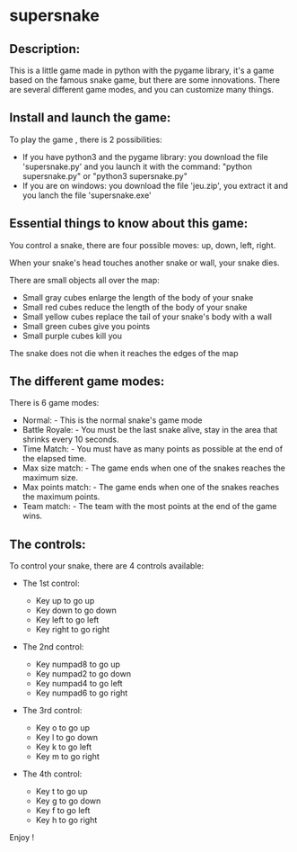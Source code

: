 # supersnake

Description:
------------

This is a little game made in python with the pygame library, it's a game based on the famous snake game, but there are some innovations. There are several different game modes, and you can customize many things.

Install and launch the game:
----------------------------

To play the game , there is 2 possibilities:

- If you have python3 and the pygame library: you download the file 'supersnake.py' and you launch it with the command: "python supersnake.py" or "python3 supersnake.py"
- If you are on windows: you download the file 'jeu.zip', you extract it and you lanch the file 'supersnake.exe'

Essential things to know about this game:
-----------------------------------------

You control a snake, there are four possible moves: up, down, left, right.

When your snake's head touches another snake or wall, your snake dies.

There are small objects all over the map:

- Small gray cubes enlarge the length of the body of your snake
- Small red cubes reduce the length of the body of your snake
- Small yellow cubes replace the tail of your snake's body with a wall
- Small green cubes give you points
- Small purple cubes kill you

The snake does not die when it reaches the edges of the map

The different game modes:
-------------------------

There is 6 game modes:

- Normal:
        - This is the normal snake's game mode 
- Battle Royale:
        - You must be the last snake alive, stay in the area that shrinks every 10 seconds.
- Time Match:
        - You must have as many points as possible at the end of the elapsed time.
- Max size match:
        - The game ends when one of the snakes reaches the maximum size.
- Max points match:
        - The game ends when one of the snakes reaches the maximum points.
- Team match:
        - The team with the most points at the end of the game wins.

The controls:
-------------

To control your snake, there are 4 controls available:
 
- The 1st control:
	- Key up to go up
	- Key down to go down
	- Key left to go left
	- Key right to go right

- The 2nd control:
	- Key numpad8 to go up
	- Key numpad2 to go down
	- Key numpad4 to go left
	- Key numpad6 to go right

- The 3rd control:
	- Key o to go up
	- Key l to go down
	- Key k to go left
	- Key m to go right

- The 4th control:
	- Key t to go up
	- Key g to go down
	- Key f to go left
	- Key h to go right

Enjoy !
